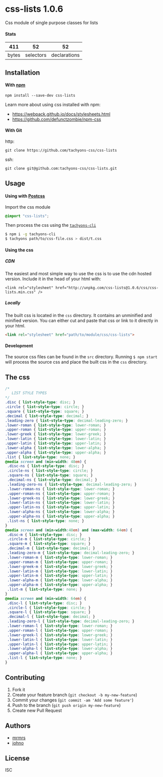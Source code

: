 # css-lists 1.0.6

Css module of single purpose classes for lists

#### Stats

411 | 52 | 52
---|---|---
bytes | selectors | declarations

## Installation

#### With [npm](https://npmjs.com)

```
npm install --save-dev css-lists
```

Learn more about using css installed with npm:
* https://webpack.github.io/docs/stylesheets.html
* https://github.com/defunctzombie/npm-css

#### With Git

http:
```
git clone https://github.com/tachyons-css/css-lists
```

ssh:
```
git clone git@github.com:tachyons-css/css-lists.git
```

## Usage

#### Using with [Postcss](https://github.com/postcss/postcss)

Import the css module

```css
@import "css-lists";
```

Then process the css using the [`tachyons-cli`](https://github.com/tachyons-css/tachyons-cli)

```sh
$ npm i -g tachyons-cli
$ tachyons path/to/css-file.css > dist/t.css
```

#### Using the css

##### CDN
The easiest and most simple way to use the css is to use the cdn hosted version. Include it in the head of your html with:

```
<link rel="stylesheet" href="http://unpkg.com/css-lists@1.0.6/css/css-lists.min.css" />
```

##### Locally
The built css is located in the `css` directory. It contains an unminified and minified version.
You can either cut and paste that css or link to it directly in your html.

```html
<link rel="stylesheet" href="path/to/module/css/css-lists">
```

#### Development

The source css files can be found in the `src` directory.
Running `$ npm start` will process the source css and place the built css in the `css` directory.

## The css

```css
/*
   LIST STYLE TYPES
*/
.disc { list-style-type: disc; }
.circle { list-style-type: circle; }
.square { list-style-type: square; }
.decimal { list-style-type: decimal; }
.leading-zero { list-style-type: decimal-leading-zero; }
.lower-roman { list-style-type: lower-roman; }
.upper-roman { list-style-type: upper-roman; }
.lower-greek { list-style-type: lower-greek; }
.lower-latin { list-style-type: lower-latin; }
.upper-latin { list-style-type: upper-latin; }
.lower-alpha { list-style-type: lower-alpha; }
.upper-alpha { list-style-type: upper-alpha; }
.list { list-style-type: none; }
@media screen and (min-width: 48em) {
 .disc-ns { list-style-type: disc; }
 .circle-ns { list-style-type: circle; }
 .square-ns { list-style-type: square; }
 .decimal-ns { list-style-type: decimal; }
 .leading-zero-ns { list-style-type: decimal-leading-zero; }
 .lower-roman-ns { list-style-type: lower-roman; }
 .upper-roman-ns { list-style-type: upper-roman; }
 .lower-greek-ns { list-style-type: lower-greek; }
 .lower-latin-ns { list-style-type: lower-latin; }
 .upper-latin-ns { list-style-type: upper-latin; }
 .lower-alpha-ns { list-style-type: lower-alpha; }
 .upper-alpha-ns { list-style-type: upper-alpha; }
 .list-ns { list-style-type: none; }
}
@media screen and (min-width:48em) and (max-width: 64em) {
 .disc-m { list-style-type: disc; }
 .circle-m { list-style-type: circle; }
 .square-m { list-style-type: square; }
 .decimal-m { list-style-type: decimal; }
 .leading-zero-m { list-style-type: decimal-leading-zero; }
 .lower-roman-m { list-style-type: lower-roman; }
 .upper-roman-m { list-style-type: upper-roman; }
 .lower-greek-m { list-style-type: lower-greek; }
 .lower-latin-m { list-style-type: lower-latin; }
 .upper-latin-m { list-style-type: upper-latin; }
 .lower-alpha-m { list-style-type: lower-alpha; }
 .upper-alpha-m { list-style-type: upper-alpha; }
 .list-m { list-style-type: none; }
}
@media screen and (min-width: 64em) {
 .disc-l { list-style-type: disc; }
 .circle-l { list-style-type: circle; }
 .square-l { list-style-type: square; }
 .decimal-l { list-style-type: decimal; }
 .leading-zero-l { list-style-type: decimal-leading-zero; }
 .lower-roman-l { list-style-type: lower-roman; }
 .upper-roman-l { list-style-type: upper-roman; }
 .lower-greek-l { list-style-type: lower-greek; }
 .lower-latin-l { list-style-type: lower-latin; }
 .upper-latin-l { list-style-type: upper-latin; }
 .lower-alpha-l { list-style-type: lower-alpha; }
 .upper-alpha-l { list-style-type: upper-alpha; }
 .list-l { list-style-type: none; }
}
```

## Contributing

1. Fork it
2. Create your feature branch (`git checkout -b my-new-feature`)
3. Commit your changes (`git commit -am 'Add some feature'`)
4. Push to the branch (`git push origin my-new-feature`)
5. Create new Pull Request

## Authors

* [mrmrs](http://mrmrs.io)
* [johno](http://johnotander.com)

## License

ISC

